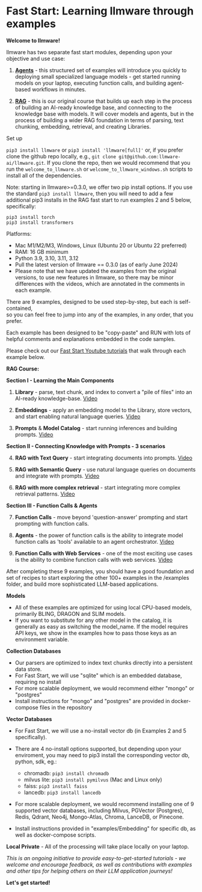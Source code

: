 

Fast Start: Learning llmware through examples  
===============

**Welcome to llmware!**    

llmware has two separate fast start modules, depending upon your objective and use case:

1. [**Agents**](https://www.github.com/llmware-ai/llmware/tree/main/fast_start/agents) - this structured set of examples will introduce you quickly to deploying small specialized language models - get started running models on your laptop, executing function calls, and building agent-based workflows in minutes.

2.  [**RAG**](https://www.github.com/llmware-ai/llmware/tree/main/fast_start/rag) - this is our original course that builds up each step in the process of building an AI-ready knowledge base, and connecting to the knowledge base with models.   It will cover models and agents, but in the process of building a wider RAG foundation in terms of parsing, text chunking, embedding, retrieval, and creating Libraries.  


Set up  

`pip3 install llmware` or `pip3 install 'llmware[full]'` or, if you prefer clone the github repo locally, e.g., `git clone git@github.com:llmware-ai/llmware.git`.  If you clone the repo, then we would recommend that you run the `welcome_to_llmware.sh` or `welcome_to_llmware_windows.sh` scripts to install all of the dependencies.    

Note: starting in llmware>=0.3.0, we offer two pip install options.  If you use the standard `pip3 install llmware`, then you will need to add a few additional pip3 installs in the RAG fast start to run examples 2 and 5 below, specifically:  

  `pip3 install torch`  
  `pip3 install transformers`  

Platforms:  
- Mac M1/M2/M3, Windows, Linux (Ubuntu 20 or Ubuntu 22 preferred)  
- RAM: 16 GB minimum  
- Python 3.9, 3.10, 3.11, 3.12 
- Pull the latest version of llmware == 0.3.0 (as of early June 2024)  
- Please note that we have updated the examples from the original versions, to use new features in llmware, so there may be minor differences with the videos, which are annotated in the comments in each example.    
  
There are 9 examples, designed to be used step-by-step, but each is self-contained,  
so you can feel free to jump into any of the examples, in any order, that you prefer.  

Each example has been designed to be "copy-paste" and RUN with lots of helpful comments and explanations embedded in the code samples.  

Please check out our [Fast Start Youtube tutorials](https://www.youtube.com/playlist?list=PL1-dn33KwsmD7SB9iSO6vx4ZLRAWea1DB) that walk through each example below.  

**RAG Course:**  

**Section I - Learning the Main Components**
1.  **Library** - parse, text chunk, and index to convert a "pile of files" into an AI-ready knowledge-base.  [Video](https://youtu.be/2xDefZ4oBOM?si=8vRCvqj0-HG3zc4c)  
  
2.  **Embeddings** - apply an embedding model to the Library, store vectors, and start enabling natural language queries.  [Video](https://youtu.be/xQEk6ohvfV0?si=B3X25ZsAZfW4AR_3)
   
3.  **Prompts** & **Model Catalog** - start running inferences and building prompts.  [Video](https://youtu.be/swiu4oBVfbA?si=0IVmLhiiYS3-pMIg)

**Section II - Connecting Knowledge with Prompts - 3 scenarios**  

4.  **RAG with Text Query** - start integrating documents into prompts.  [Video](https://youtu.be/6oALi67HP7U?si=pAbvio4ULXTIXKdL)
  
5.  **RAG with Semantic Query** - use natural language queries on documents and integrate with prompts.  [Video](https://youtu.be/XT4kIXA9H3Q?si=EBCAxVXBt5vgYY8s)
    
6.  **RAG with more complex retrieval** - start integrating more complex retrieval patterns.  [Video](https://youtu.be/G1Q6Ar8THbo?si=vIVAv35uXAcnaUJy)  

**Section III - Function Calls & Agents**  

7.  **Function Calls** - move beyond 'question-answer' prompting and start prompting with function calls.  

8.  **Agents** - the power of function calls is the ability to integrate model function calls as 'tools' available to an agent orchestrator.  [Video](https://youtu.be/cQfdaTcmBpY?si=pMWQj0qpPBVRmm34)  

9.  **Function Calls with Web Services** - one of the most exciting use cases is the ability to combine function calls with web services.   [Video](https://youtu.be/l0jzsg1_Ik0?si=ifwxVi_Z6I_hNtcf)  

After completing these 9 examples, you should have a good foundation and set of recipes to start 
exploring the other 100+ examples in the /examples folder, and build more sophisticated 
LLM-based applications.  

**Models**  
  - All of these examples are optimized for using local CPU-based models, primarily BLING, DRAGON and SLIM models.   
  - If you want to substitute for any other model in the catalog, it is generally as easy as 
    switching the model_name.  If the model requires API keys, we show in the examples how to pass those keys as an
    environment variable.  

**Collection Databases**  
  - Our parsers are optimized to index text chunks directly into a persistent data store.   
  - For Fast Start, we will use "sqlite" which is an embedded database, requiring no install  
  - For more scalable deployment, we would recommend either "mongo" or "postgres"  
  - Install instructions for "mongo" and "postgres" are provided in docker-compose files in the repository  

**Vector Databases**  
   - For Fast Start, we will use a no-install vector db (in Examples 2 and 5 specifically).  
   - There are 4 no-install options supported, but depending upon your enviroment, you may need to pip3 install the corresponding vector db, python, sdk, eg.:  
     
     - chromadb:  `pip3 install chromadb`  
     - milvus lite: `pip3 install pymilvus`  (Mac and Linux only)  
     - faiss: `pip3 install faiss`   
     - lancedb: `pip3 install lancedb`  
       
   - For more scalable deployment, we would recommend installing one of 9 supported vector databases, 
     including Milvus, PGVector (Postgres), Redis, Qdrant, Neo4j, Mongo-Atlas, Chroma, LanceDB, or Pinecone.   
   - Install instructions provided in "examples/Embedding" for specific db, as well as docker-compose scripts.  

**Local Private**
    - All of the processing will take place locally on your laptop.

*This is an ongoing initiative to provide easy-to-get-started tutorials - we welcome and encourage feedback, as well
as contributions with examples and other tips for helping others on their LLM application journeys!*  

**Let's get started!**


